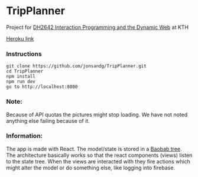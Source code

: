 # TripPlanner

Project for [DH2642 Interaction Programming and the Dynamic Web](https://www.kth.se/student/kurser/kurs/DH2642?l=en) at KTH

[Heroku link](https://fast-hamlet-95669.herokuapp.com)

### Instructions
```
git clone https://github.com/jonsandg/TripPlanner.git
cd TripPlanner
npm install
npm run dev
go to http://localhost:8080
```

### Note:
Because of API quotas the pictures might stop loading. We have not noted anything else failing because of it.

### Information:
The app is made with React. The model/state is stored in a [Baobab tree](https://github.com/Yomguithereal/baobab). The architecture basically works so that the react components (views) listen to the state tree. When the views are interacted with they fire actions which might alter the model or do something else, like logging into firebase.

